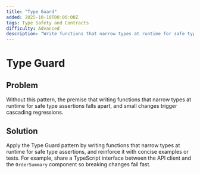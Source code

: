 ```yaml
---
title: "Type Guard"
added: 2025-10-10T00:00:00Z
tags: Type Safety and Contracts
difficulty: Advanced
description: "Write functions that narrow types at runtime for safe type assertions."
---
```

# Type Guard

## Problem

Without this pattern, the premise that writing functions that narrow types at runtime for safe type assertions falls apart, and small changes trigger cascading regressions.

## Solution

Apply the Type Guard pattern by writing functions that narrow types at runtime for safe type assertions, and reinforce it with concise examples or tests. For example, share a TypeScript interface between the API client and the `OrderSummary` component so breaking changes fail fast.
